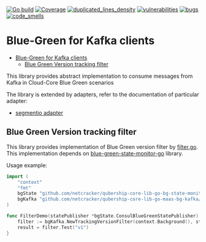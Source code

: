 [![Go build](https://github.com/Netcracker/qubership-core-lib-go-bg-kafka/actions/workflows/go-build.yml/badge.svg)](https://github.com/Netcracker/qubership-core-lib-go-bg-kafka/actions/workflows/go-build.yml)
[![Coverage](https://sonarcloud.io/api/project_badges/measure?metric=coverage&project=Netcracker_qubership-core-lib-go-bg-kafka)](https://sonarcloud.io/summary/overall?id=Netcracker_qubership-core-lib-go-bg-kafka)
[![duplicated_lines_density](https://sonarcloud.io/api/project_badges/measure?metric=duplicated_lines_density&project=Netcracker_qubership-core-lib-go-bg-kafka)](https://sonarcloud.io/summary/overall?id=Netcracker_qubership-core-lib-go-bg-kafka)
[![vulnerabilities](https://sonarcloud.io/api/project_badges/measure?metric=vulnerabilities&project=Netcracker_qubership-core-lib-go-bg-kafka)](https://sonarcloud.io/summary/overall?id=Netcracker_qubership-core-lib-go-bg-kafka)
[![bugs](https://sonarcloud.io/api/project_badges/measure?metric=bugs&project=Netcracker_qubership-core-lib-go-bg-kafka)](https://sonarcloud.io/summary/overall?id=Netcracker_qubership-core-lib-go-bg-kafka)
[![code_smells](https://sonarcloud.io/api/project_badges/measure?metric=code_smells&project=Netcracker_qubership-core-lib-go-bg-kafka)](https://sonarcloud.io/summary/overall?id=Netcracker_qubership-core-lib-go-bg-kafka)

# Blue-Green for Kafka clients

<!-- TOC -->
* [Blue-Green for Kafka clients](#blue-green-for-kafka-clients)
  * [Blue Green Version tracking filter](#blue-green-version-tracking-filter)
<!-- TOC -->

This library provides abstract implementation to consume messages from Kafka in Cloud-Core Blue Green scenarios

The library is extended by adapters, refer to the documentation of particular adapter:
* [segmentio adapter](https://github.com/netcracker/qubership-core-lib-go-maas-bg-segmentio)

## Blue Green Version tracking filter
This library provides implementation of Blue Green version filter by [filter.go](filter.go).  
This implementation depends on [blue-green-state-monitor-go](https://github.com/netcracker/qubership-core-lib-go-bg-state-monitor/v2) library.

Usage example:
```go
import (
    "context"
    "fmt"
    bgState "github.com/netcracker/qubership-core-lib-go-bg-state-monitor/v2"
    bgKafka "github.com/netcracker/qubership-core-lib-go-maas-bg-kafka/v3"
)

func FilterDemo(statePublisher *bgState.ConsulBlueGreenStatePublisher) {
    filter := bgKafka.NewTrackingVersionFilter(context.Background(), statePublisher)
    result = filter.Test("v1")
}

```

